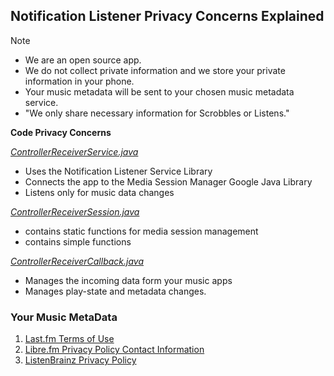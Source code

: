 ## Notification Listener Privacy Concerns Explained

Note
 * We are an open source app.
 * We do not collect private information and we store your private information in your phone.
 * Your music metadata will be sent to your chosen music metadata service. 
 * "We only share necessary information for Scrobbles or Listens."

**Code Privacy Concerns**

_[ControllerReceiverService.java](https://github.com/simple-last-fm-scrobbler/sls/blob/master/app/src/main/java/com/adam/aslfms/service/ControllerReceiverService.java)_

 * Uses the Notification Listener Service Library
 * Connects the app to the Media Session Manager Google Java Library
 * Listens only for music data changes

_[ControllerReceiverSession.java](https://github.com/simple-last-fm-scrobbler/sls/blob/master/app/src/main/java/com/adam/aslfms/service/ControllerReceiverSession.java)_

 * contains static functions for media session management
 * contains simple functions

_[ControllerReceiverCallback.java](https://github.com/simple-last-fm-scrobbler/sls/blob/master/app/src/main/java/com/adam/aslfms/service/ControllerReceiverCallback.java)_

 * Manages the incoming data form your music apps
 * Manages play-state and metadata changes.

### Your Music MetaData

 1. [Last.fm Terms of Use](https://www.last.fm/legal/terms)
 2. [Libre.fm Privacy Policy Contact Information](https://gnu.io/contact/)
 3. [ListenBrainz Privacy Policy](https://metabrainz.org/privacy)
